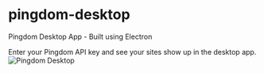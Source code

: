 # pingdom-desktop
Pingdom Desktop App - Built using Electron

Enter your Pingdom API key and see your sites show up in the desktop app.
![Pingdom Desktop](https://jrdn.dev/pub/files/images/pingdom-desktop-landing.png)
